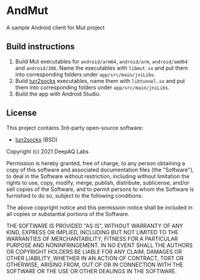# AndMut

A sample Android client for Mut project

## Build instructions

1. Build Mut executables for `android/arm64`, `android/arm`, `android/amd64` and `android/386`. Name the executables with `libmut.so` and put them into corresponding folders under `app/src/main/jniLibs`.
2. Build [tun2socks](https://github.com/shadowsocks/badvpn/tree/shadowsocks-android/tun2socks) executables, name them with `libtunnel.so` and put them into corresponding folders under `app/src/main/jniLibs`.
3. Build the app with Android Studio.

## License

This project contains 3rd-party open-source software:
- [tun2socks](https://github.com/shadowsocks/badvpn/tree/shadowsocks-android/tun2socks) (BSD)

Copyright (c) 2021 DeepAQ Labs

Permission is hereby granted, free of charge, to any person obtaining a copy
of this software and associated documentation files (the "Software"), to deal
in the Software without restriction, including without limitation the rights
to use, copy, modify, merge, publish, distribute, sublicense, and/or sell
copies of the Software, and to permit persons to whom the Software is
furnished to do so, subject to the following conditions:

The above copyright notice and this permission notice shall be included in all
copies or substantial portions of the Software.

THE SOFTWARE IS PROVIDED "AS IS", WITHOUT WARRANTY OF ANY KIND, EXPRESS OR
IMPLIED, INCLUDING BUT NOT LIMITED TO THE WARRANTIES OF MERCHANTABILITY,
FITNESS FOR A PARTICULAR PURPOSE AND NONINFRINGEMENT. IN NO EVENT SHALL THE
AUTHORS OR COPYRIGHT HOLDERS BE LIABLE FOR ANY CLAIM, DAMAGES OR OTHER
LIABILITY, WHETHER IN AN ACTION OF CONTRACT, TORT OR OTHERWISE, ARISING FROM,
OUT OF OR IN CONNECTION WITH THE SOFTWARE OR THE USE OR OTHER DEALINGS IN THE
SOFTWARE.
